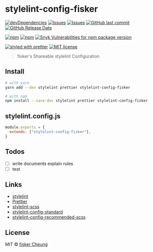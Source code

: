 # stylelint-config-fisker

[![devDependencies](https://img.shields.io/david/dev/stylelint-config-fisker.svg?style=flat-square)](https://david-dm.org/stylelint-config-fisker)
[![Issues](http://img.shields.io/github/issues/stylelint-config-fisker.svg?style=flat-square)](https://github.com/stylelint-config-fisker/issues)
[![Issues](https://img.shields.io/github/issues-pr/stylelint-config-fisker.svg?style=flat-square)](https://github.com/stylelint-config-fisker/pulls)
[![GitHub last commit](https://img.shields.io/github/last-commit/stylelint-config-fisker.svg?style=flat-square)](https://github.com/stylelint-config-fisker/commits)
[![GitHub Release Date](https://img.shields.io/github/release-date/stylelint-config-fisker.svg?style=flat-square)](https://github.com/stylelint-config-fisker/releases)

[![npm](https://img.shields.io/npm/v/stylelint-config-fisker.svg?style=flat-square)](https://www.npmjs.com/package/stylelint-config-fisker)
[![npm](https://img.shields.io/npm/dt/stylelint-config-fisker.svg?style=flat-square)](https://www.npmjs.com/package/stylelint-config-fisker)
[![Snyk Vulnerabilities for npm package version](https://img.shields.io/snyk/vulnerabilities/npm/stylelint-config-fisker.svg?style=flat-square)](https://snyk.io/vuln/npm:stylelint-config-fisker)

[![styled with prettier](https://img.shields.io/badge/styled_with-prettier-ff69b4.svg?style=flat-square)](https://github.com/prettier/prettier)
[![MIT license](https://img.shields.io/github/license/stylelint-config-fisker.svg?style=flat-square)](http://opensource.org/licenses/MIT)

> fisker's Shareable stylelint Configuration

## Install

```sh
# with yarn
yarn add --dev stylelint prettier stylelint-config-fisker

# with npm
npm install --save-dev stylelint prettier stylelint-config-fisker
```

## stylelint.config.js

```js
module.exports = {
  extends: ["stylelint-config-fisker"],
}
```

## Todos

- [ ] write documents explain rules
- [ ] test

## Links

- [stylelint](https://stylelint.io/)
- [Prettier](https://prettier.io/)
- [stylelint-scss](https://github.com/kristerkari/stylelint-scss)
- [stylelint-config-standard](https://github.com/stylelint/stylelint-config-standard)
- [stylelint-config-recommended-scss](https://github.com/kristerkari/stylelint-config-recommended-scss)

## License

MIT © [fisker Cheung](https://www.fiskercheung.com/)
